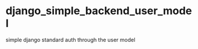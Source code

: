 django_simple_backend_user_model
================================

simple django standard auth through the user model
